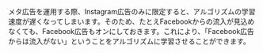 メタ広告を運用する際、Instagram広告のみに限定すると、アルゴリズムの学習速度が遅くなってしまいます。そのため、たとえFacebookからの流入が見込めなくても、Facebook広告もオンにしておきます。これにより、「Facebook広告からは流入がない」ということをアルゴリズムに学習させることができます。
